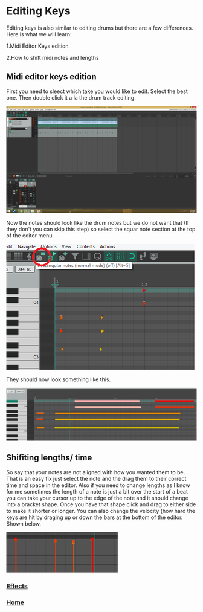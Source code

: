 # Editing Keys
Editing keys is also similar to editing drums but there are a few differences.
Here is what we will learn:

1.Midi Editor Keys edition


2.How to shift midi notes and lengths

## Midi editor keys edition
First you need to sleect which take you would like to edit. Select the best one. Then double click it a la the drum track editing.

![adfas](/1ek.png)

Now the notes should look like the drum notes but we do not want that (If they don't you can skip this step) so select the squar note section at the top of the editor menu.

![square](/2ek.png)

They should now look something like this. 

![like](/3ek.png)

## Shifiting lengths/ time
So say that your notes are not aligned with how you wanted them to be. That is an easy fix just select the note and the drag them to their correct time and space in the editor. Also if you need to change lengths as I know for me sometimes the length of a note is just a bit over the start of a beat you can take your cursor up to the edge of the note and it should change into a bracket shape. Once you have that shape click and drag to either side to make it shorter or longer. You can also change the velocity (how hard the keys are hit by draging up or down the bars at the bottom of the editor. Shown below. 

![bars](/4ek.png)

### [Effects](/Effects.md)
### [Home](/README.md)
